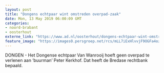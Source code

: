 ```yaml
---
layout: post
title: "Dongens echtpaar wint omstreden overpad-zaak"
date: Mon, 13 May 2019 06:00:09 GMT
categories: 
- noord-brabant 
- oosterhout 
externe_link: "https://www.ad.nl/oosterhout/dongens-echtpaar-wint-omstreden-overpad-zaak~a388abb4/"
feature_image: "https://images0.persgroep.net/rcs/mLL7iExHlvvjF9OGFa4ozuxJOM0/diocontent/140240397/_fitwidth/400/?appId=21791a8992982cd8da851550a453bd7f&quality=0.7"
---
```


DONGEN - Het Dongense echtpaar Van Wanrooij hoeft geen overpad te verlenen aan ‘buurman’ Peter Kerkhof.  Dat heeft de Bredase rechtbank bepaald.

